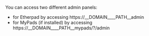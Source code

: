 You can access two different admin panels:
- for Etherpad by accessing https://__DOMAIN____PATH__admin 
- for MyPads (if installed) by accessing https://__DOMAIN____PATH__mypads/?/admin
